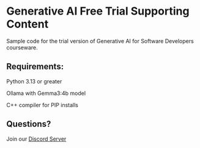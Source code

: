 # Generative AI Free Trial Supporting Content
Sample code for the trial version of Generative AI for Software Developers courseware.

## Requirements:

Python 3.13 or greater

Ollama with Gemma3:4b model

C++ compiler for PIP installs

## Questions?

Join our [Discord Server](https://discord.gg/Q5yUDWurFN)

